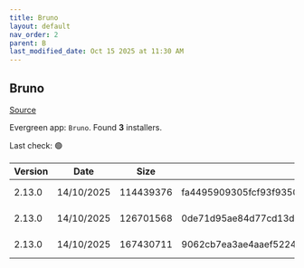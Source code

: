 ```yaml
---
title: Bruno
layout: default
nav_order: 2
parent: B
last_modified_date: Oct 15 2025 at 11:30 AM
---
```


## Bruno

[Source](https://www.usebruno.com/)

Evergreen app: `Bruno`. Found **3** installers.

Last check: 🟢

| Version | Date       | Size      | Sha256                                                           | Architecture | InstallerType | Type | URI                                                                                                                                                                          |
| ------- | ---------- | --------- | ---------------------------------------------------------------- | ------------ | ------------- | ---- | ---------------------------------------------------------------------------------------------------------------------------------------------------------------------------- |
| 2.13.0  | 14/10/2025 | 114439376 | fa4495909305fcf93f93501a6e1165bc5f6ddf1781e3ce37f8fc550b56c7a95c | x64          | Default       | exe  | [https://github.com/usebruno/bruno/releases/download/v2.13.0/bruno_2.13.0_x64_win.exe](https://github.com/usebruno/bruno/releases/download/v2.13.0/bruno_2.13.0_x64_win.exe) |
| 2.13.0  | 14/10/2025 | 126701568 | 0de71d95ae84d77cd13d5a563a1188cdc0f8675da67df87fd600f013d6b4ff39 | x64          | Default       | msi  | [https://github.com/usebruno/bruno/releases/download/v2.13.0/bruno_2.13.0_x64_win.msi](https://github.com/usebruno/bruno/releases/download/v2.13.0/bruno_2.13.0_x64_win.msi) |
| 2.13.0  | 14/10/2025 | 167430711 | 9062cb7ea3ae4aaef5224feaa7cd158930f7f7b88bcaaed5a4a32d25377e4517 | x64          | Default       | zip  | [https://github.com/usebruno/bruno/releases/download/v2.13.0/bruno_2.13.0_x64_win.zip](https://github.com/usebruno/bruno/releases/download/v2.13.0/bruno_2.13.0_x64_win.zip) |
